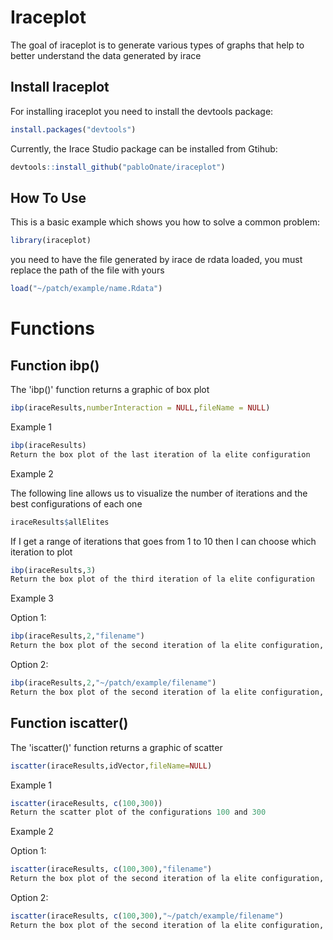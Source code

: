 
# Iraceplot

<!-- badges: start -->
<!-- badges: end -->

The goal of iraceplot is to generate various types of graphs that help to
better understand the data generated by irace

## Install Iraceplot

For installing iraceplot you need to install the devtools package:

``` r
install.packages("devtools")
```
Currently, the Irace Studio package can be installed from Gtihub:

``` r
devtools::install_github("pabloOnate/iraceplot")
```

## How To Use

This is a basic example which shows you how to solve a common problem:

``` r
library(iraceplot)
```

you need to have the file generated by irace de rdata loaded, you must replace the path of the file with yours

``` r
load("~/patch/example/name.Rdata")
```

# Functions

## Function ibp()

The 'ibp()' function returns a graphic of box plot

``` r
ibp(iraceResults,numberInteraction = NULL,fileName = NULL)
```

Example 1

``` r
ibp(iraceResults)
Return the box plot of the last iteration of la elite configuration
```

Example 2

The following line allows us to visualize the number of iterations and the best configurations of each one
``` r
iraceResults$allElites
```

If I get a range of iterations that goes from 1 to 10 then I can choose which iteration to plot

``` r
ibp(iraceResults,3)
Return the box plot of the third iteration of la elite configuration

```

Example 3

Option 1:

``` r
ibp(iraceResults,2,"filename")
Return the box plot of the second iteration of la elite configuration, but it is saved directly to pdf file in current directory
```

Option 2:

``` r
ibp(iraceResults,2,"~/patch/example/filename")
Return the box plot of the second iteration of la elite configuration, but it is saved directly to a pdf file
```

## Function iscatter()

The 'iscatter()' function returns a graphic of scatter

``` r
iscatter(iraceResults,idVector,fileName=NULL)
```
Example 1

``` r
iscatter(iraceResults, c(100,300))
Return the scatter plot of the configurations 100 and 300
```
Example 2

Option 1:

``` r
iscatter(iraceResults, c(100,300),"filename")
Return the box plot of the second iteration of la elite configuration, but it is saved directly to pdf file in current directory
```

Option 2:

``` r
iscatter(iraceResults, c(100,300),"~/patch/example/filename")
Return the box plot of the second iteration of la elite configuration, but it is saved directly to a pdf file
```
